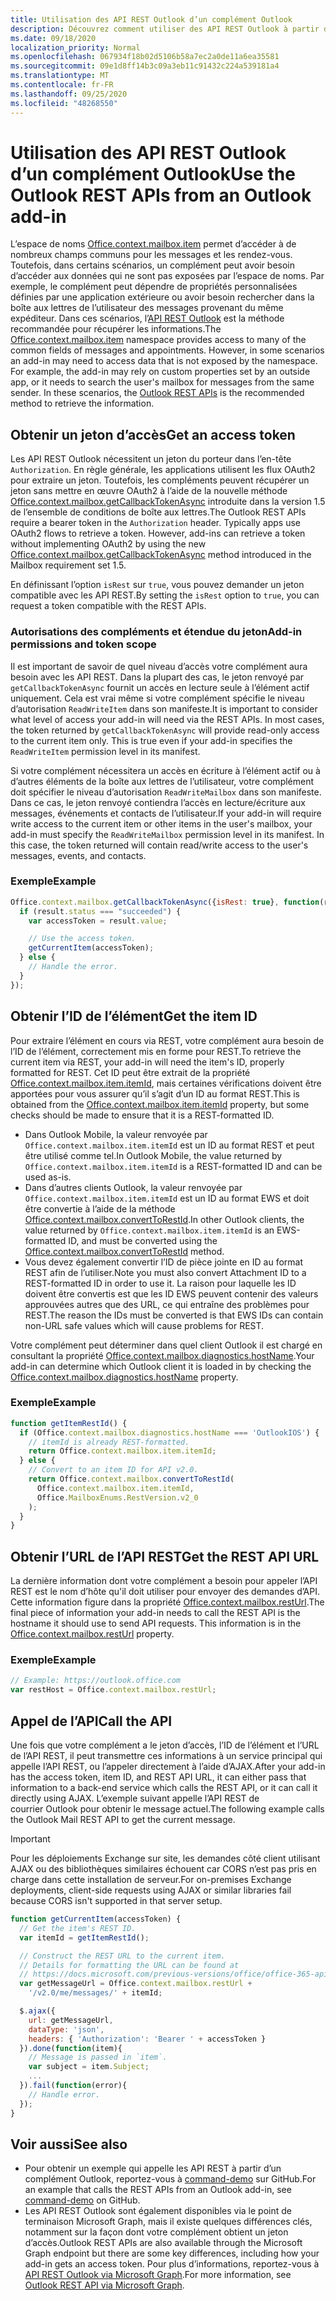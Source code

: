 ```yaml
---
title: Utilisation des API REST Outlook d’un complément Outlook
description: Découvrez comment utiliser des API REST Outlook à partir d’un complément Outlook pour obtenir un jeton d’accès.
ms.date: 09/18/2020
localization_priority: Normal
ms.openlocfilehash: 067934f18b02d5106b58a7ec2a0de11a6ea35581
ms.sourcegitcommit: 09e1d8ff14b3c09a3eb11c91432c224a539181a4
ms.translationtype: MT
ms.contentlocale: fr-FR
ms.lasthandoff: 09/25/2020
ms.locfileid: "48268550"
---
```

# <a name="use-the-outlook-rest-apis-from-an-outlook-add-in"></a><span data-ttu-id="dea30-103">Utilisation des API REST Outlook d’un complément Outlook</span><span class="sxs-lookup"><span data-stu-id="dea30-103">Use the Outlook REST APIs from an Outlook add-in</span></span>

<span data-ttu-id="dea30-p101">L’espace de noms [Office.context.mailbox.item](../reference/objectmodel/preview-requirement-set/office.context.mailbox.item.md) permet d’accéder à de nombreux champs communs pour les messages et les rendez-vous. Toutefois, dans certains scénarios, un complément peut avoir besoin d’accéder aux données qui ne sont pas exposées par l’espace de noms. Par exemple, le complément peut dépendre de propriétés personnalisées définies par une application extérieure ou avoir besoin rechercher dans la boîte aux lettres de l’utilisateur des messages provenant du même expéditeur. Dans ces scénarios, l’[API REST Outlook](/outlook/rest/index) est la méthode recommandée pour récupérer les informations.</span><span class="sxs-lookup"><span data-stu-id="dea30-p101">The [Office.context.mailbox.item](../reference/objectmodel/preview-requirement-set/office.context.mailbox.item.md) namespace provides access to many of the common fields of messages and appointments. However, in some scenarios an add-in may need to access data that is not exposed by the namespace. For example, the add-in may rely on custom properties set by an outside app, or it needs to search the user's mailbox for messages from the same sender. In these scenarios, the [Outlook REST APIs](/outlook/rest/index) is the recommended method to retrieve the information.</span></span>

## <a name="get-an-access-token"></a><span data-ttu-id="dea30-108">Obtenir un jeton d’accès</span><span class="sxs-lookup"><span data-stu-id="dea30-108">Get an access token</span></span>

<span data-ttu-id="dea30-p102">Les API REST Outlook nécessitent un jeton du porteur dans l’en-tête `Authorization`. En règle générale, les applications utilisent les flux OAuth2 pour extraire un jeton. Toutefois, les compléments peuvent récupérer un jeton sans mettre en œuvre OAuth2 à l’aide de la nouvelle méthode [Office.context.mailbox.getCallbackTokenAsync](../reference/objectmodel/preview-requirement-set/office.context.mailbox.md#methods) introduite dans la version 1.5 de l’ensemble de conditions de boîte aux lettres.</span><span class="sxs-lookup"><span data-stu-id="dea30-p102">The Outlook REST APIs require a bearer token in the `Authorization` header. Typically apps use OAuth2 flows to retrieve a token. However, add-ins can retrieve a token without implementing OAuth2 by using the new [Office.context.mailbox.getCallbackTokenAsync](../reference/objectmodel/preview-requirement-set/office.context.mailbox.md#methods) method introduced in the Mailbox requirement set 1.5.</span></span>

<span data-ttu-id="dea30-112">En définissant l’option `isRest` sur `true`, vous pouvez demander un jeton compatible avec les API REST.</span><span class="sxs-lookup"><span data-stu-id="dea30-112">By setting the `isRest` option to `true`, you can request a token compatible with the REST APIs.</span></span>

### <a name="add-in-permissions-and-token-scope"></a><span data-ttu-id="dea30-113">Autorisations des compléments et étendue du jeton</span><span class="sxs-lookup"><span data-stu-id="dea30-113">Add-in permissions and token scope</span></span>

<span data-ttu-id="dea30-p103">Il est important de savoir de quel niveau d’accès votre complément aura besoin avec les API REST. Dans la plupart des cas, le jeton renvoyé par `getCallbackTokenAsync` fournit un accès en lecture seule à l’élément actif uniquement. Cela est vrai même si votre complément spécifie le niveau d’autorisation `ReadWriteItem` dans son manifeste.</span><span class="sxs-lookup"><span data-stu-id="dea30-p103">It is important to consider what level of access your add-in will need via the REST APIs. In most cases, the token returned by `getCallbackTokenAsync` will provide read-only access to the current item only. This is true even if your add-in specifies the `ReadWriteItem` permission level in its manifest.</span></span>

<span data-ttu-id="dea30-p104">Si votre complément nécessitera un accès en écriture à l’élément actif ou à d’autres éléments de la boîte aux lettres de l’utilisateur, votre complément doit spécifier le niveau d’autorisation `ReadWriteMailbox` dans son manifeste. Dans ce cas, le jeton renvoyé contiendra l’accès en lecture/écriture aux messages, événements et contacts de l’utilisateur.</span><span class="sxs-lookup"><span data-stu-id="dea30-p104">If your add-in will require write access to the current item or other items in the user's mailbox, your add-in must specify the `ReadWriteMailbox` permission level in its manifest. In this case, the token returned will contain read/write access to the user's messages, events, and contacts.</span></span>

### <a name="example"></a><span data-ttu-id="dea30-119">Exemple</span><span class="sxs-lookup"><span data-stu-id="dea30-119">Example</span></span>

```js
Office.context.mailbox.getCallbackTokenAsync({isRest: true}, function(result){
  if (result.status === "succeeded") {
    var accessToken = result.value;

    // Use the access token.
    getCurrentItem(accessToken);
  } else {
    // Handle the error.
  }
});
```

## <a name="get-the-item-id"></a><span data-ttu-id="dea30-120">Obtenir l’ID de l’élément</span><span class="sxs-lookup"><span data-stu-id="dea30-120">Get the item ID</span></span>

<span data-ttu-id="dea30-121">Pour extraire l’élément en cours via REST, votre complément aura besoin de l’ID de l’élément, correctement mis en forme pour REST.</span><span class="sxs-lookup"><span data-stu-id="dea30-121">To retrieve the current item via REST, your add-in will need the item's ID, properly formatted for REST.</span></span> <span data-ttu-id="dea30-122">Cet ID peut être extrait de la propriété [Office.context.mailbox.item.itemId](../reference/objectmodel/preview-requirement-set/office.context.mailbox.item.md#properties), mais certaines vérifications doivent être apportées pour vous assurer qu’il s’agit d’un ID au format REST.</span><span class="sxs-lookup"><span data-stu-id="dea30-122">This is obtained from the [Office.context.mailbox.item.itemId](../reference/objectmodel/preview-requirement-set/office.context.mailbox.item.md#properties) property, but some checks should be made to ensure that it is a REST-formatted ID.</span></span>

- <span data-ttu-id="dea30-123">Dans Outlook Mobile, la valeur renvoyée par `Office.context.mailbox.item.itemId` est un ID au format REST et peut être utilisé comme tel.</span><span class="sxs-lookup"><span data-stu-id="dea30-123">In Outlook Mobile, the value returned by `Office.context.mailbox.item.itemId` is a REST-formatted ID and can be used as-is.</span></span>
- <span data-ttu-id="dea30-124">Dans d’autres clients Outlook, la valeur renvoyée par `Office.context.mailbox.item.itemId` est un ID au format EWS et doit être convertie à l’aide de la méthode [Office.context.mailbox.convertToRestId](../reference/objectmodel/preview-requirement-set/office.context.mailbox.md#methods).</span><span class="sxs-lookup"><span data-stu-id="dea30-124">In other Outlook clients, the value returned by `Office.context.mailbox.item.itemId` is an EWS-formatted ID, and must be converted using the [Office.context.mailbox.convertToRestId](../reference/objectmodel/preview-requirement-set/office.context.mailbox.md#methods) method.</span></span>
- <span data-ttu-id="dea30-125">Vous devez également convertir l’ID de pièce jointe en ID au format REST afin de l’utiliser.</span><span class="sxs-lookup"><span data-stu-id="dea30-125">Note you must also convert Attachment ID to a REST-formatted ID in order to use it.</span></span> <span data-ttu-id="dea30-126">La raison pour laquelle les ID doivent être convertis est que les ID EWS peuvent contenir des valeurs approuvées autres que des URL, ce qui entraîne des problèmes pour REST.</span><span class="sxs-lookup"><span data-stu-id="dea30-126">The reason the IDs must be converted is that EWS IDs can contain non-URL safe values which will cause problems for REST.</span></span>

<span data-ttu-id="dea30-127">Votre complément peut déterminer dans quel client Outlook il est chargé en consultant la propriété [Office.context.mailbox.diagnostics.hostName](/javascript/api/outlook/office.diagnostics#hostname).</span><span class="sxs-lookup"><span data-stu-id="dea30-127">Your add-in can determine which Outlook client it is loaded in by checking the [Office.context.mailbox.diagnostics.hostName](/javascript/api/outlook/office.diagnostics#hostname) property.</span></span>

### <a name="example"></a><span data-ttu-id="dea30-128">Exemple</span><span class="sxs-lookup"><span data-stu-id="dea30-128">Example</span></span>

```js
function getItemRestId() {
  if (Office.context.mailbox.diagnostics.hostName === 'OutlookIOS') {
    // itemId is already REST-formatted.
    return Office.context.mailbox.item.itemId;
  } else {
    // Convert to an item ID for API v2.0.
    return Office.context.mailbox.convertToRestId(
      Office.context.mailbox.item.itemId,
      Office.MailboxEnums.RestVersion.v2_0
    );
  }
}
```

## <a name="get-the-rest-api-url"></a><span data-ttu-id="dea30-129">Obtenir l’URL de l’API REST</span><span class="sxs-lookup"><span data-stu-id="dea30-129">Get the REST API URL</span></span>

<span data-ttu-id="dea30-p107">La dernière information dont votre complément a besoin pour appeler l’API REST est le nom d’hôte qu'il doit utiliser pour envoyer des demandes d’API. Cette information figure dans la propriété [Office.context.mailbox.restUrl](../reference/objectmodel/preview-requirement-set/office.context.mailbox.md#properties).</span><span class="sxs-lookup"><span data-stu-id="dea30-p107">The final piece of information your add-in needs to call the REST API is the hostname it should use to send API requests. This information is in the [Office.context.mailbox.restUrl](../reference/objectmodel/preview-requirement-set/office.context.mailbox.md#properties) property.</span></span>

### <a name="example"></a><span data-ttu-id="dea30-132">Exemple</span><span class="sxs-lookup"><span data-stu-id="dea30-132">Example</span></span>

```js
// Example: https://outlook.office.com
var restHost = Office.context.mailbox.restUrl;
```

## <a name="call-the-api"></a><span data-ttu-id="dea30-133">Appel de l’API</span><span class="sxs-lookup"><span data-stu-id="dea30-133">Call the API</span></span>

<span data-ttu-id="dea30-134">Une fois que votre complément a le jeton d’accès, l’ID de l’élément et l’URL de l’API REST, il peut transmettre ces informations à un service principal qui appelle l’API REST, ou l’appeler directement à l’aide d’AJAX.</span><span class="sxs-lookup"><span data-stu-id="dea30-134">After your add-in has the access token, item ID, and REST API URL, it can either pass that information to a back-end service which calls the REST API, or it can call it directly using AJAX.</span></span> <span data-ttu-id="dea30-135">L’exemple suivant appelle l’API REST de courrier Outlook pour obtenir le message actuel.</span><span class="sxs-lookup"><span data-stu-id="dea30-135">The following example calls the Outlook Mail REST API to get the current message.</span></span>

> [!IMPORTANT]
> <span data-ttu-id="dea30-136">Pour les déploiements Exchange sur site, les demandes côté client utilisant AJAX ou des bibliothèques similaires échouent car CORS n’est pas pris en charge dans cette installation de serveur.</span><span class="sxs-lookup"><span data-stu-id="dea30-136">For on-premises Exchange deployments, client-side requests using AJAX or similar libraries fail because CORS isn't supported in that server setup.</span></span>

```js
function getCurrentItem(accessToken) {
  // Get the item's REST ID.
  var itemId = getItemRestId();

  // Construct the REST URL to the current item.
  // Details for formatting the URL can be found at
  // https://docs.microsoft.com/previous-versions/office/office-365-api/api/version-2.0/mail-rest-operations#get-messages.
  var getMessageUrl = Office.context.mailbox.restUrl +
    '/v2.0/me/messages/' + itemId;

  $.ajax({
    url: getMessageUrl,
    dataType: 'json',
    headers: { 'Authorization': 'Bearer ' + accessToken }
  }).done(function(item){
    // Message is passed in `item`.
    var subject = item.Subject;
    ...
  }).fail(function(error){
    // Handle error.
  });
}
```

## <a name="see-also"></a><span data-ttu-id="dea30-137">Voir aussi</span><span class="sxs-lookup"><span data-stu-id="dea30-137">See also</span></span>

- <span data-ttu-id="dea30-138">Pour obtenir un exemple qui appelle les API REST à partir d’un complément Outlook, reportez-vous à [command-demo](https://github.com/OfficeDev/outlook-add-in-command-demo) sur GitHub.</span><span class="sxs-lookup"><span data-stu-id="dea30-138">For an example that calls the REST APIs from an Outlook add-in, see [command-demo](https://github.com/OfficeDev/outlook-add-in-command-demo) on GitHub.</span></span>
- <span data-ttu-id="dea30-139">Les API REST Outlook sont également disponibles via le point de terminaison Microsoft Graph, mais il existe quelques différences clés, notamment sur la façon dont votre complément obtient un jeton d’accès.</span><span class="sxs-lookup"><span data-stu-id="dea30-139">Outlook REST APIs are also available through the Microsoft Graph endpoint but there are some key differences, including how your add-in gets an access token.</span></span> <span data-ttu-id="dea30-140">Pour plus d’informations, reportez-vous à [API REST Outlook via Microsoft Graph](/outlook/rest/index#outlook-rest-api-via-microsoft-graph).</span><span class="sxs-lookup"><span data-stu-id="dea30-140">For more information, see [Outlook REST API via Microsoft Graph](/outlook/rest/index#outlook-rest-api-via-microsoft-graph).</span></span>